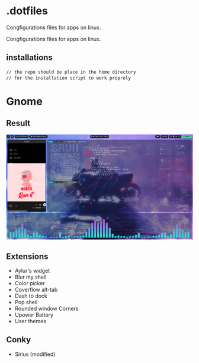 # .dotfiles
Congfigurations files for apps on linux.

Congfigurations files for apps on linux.

## installations
~~~
// the repo should be place in the home directory 
// for the installation script to work proprely
~~~
# Gnome
## Result
![Result image on gnome](./resultImage/resultGnome.png)
## Extensions
- Aylur's widget
- Blur my shell
- Color picker
- Coverflow alt-tab
- Dash to dock
- Pop shell
- Rounded window Corners
- Upower Battery
- User themes

## Conky
- Sirius (modified)

